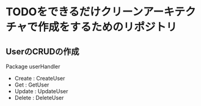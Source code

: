 # TODOをできるだけクリーンアーキテクチャで作成をするためのリポジトリ

## UserのCRUDの作成
Package userHandler
- Create : CreateUser
- Get    : GetUser
- Update : UpdateUser
- Delete : DeleteUser
